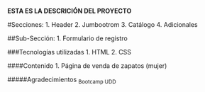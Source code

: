 **ESTA ES LA DESCRICIÓN DEL PROYECTO**

#Secciones:
	1. Header
	2. Jumbootrom
	3. Catálogo
	4. Adicionales

##Sub-Sección:
	1. Formulario de registro


###Tecnologías utilizadas
	1. HTML
	2. CSS

####Contenido
	1. Página de venda de zapatos (mujer)

#####Agradecimientos  <sub>Bootcamp UDD</sub>
